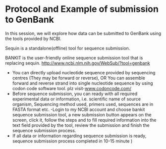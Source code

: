 # Protocol and Example of submission to GenBank

In this session, we will explore how data can be submitted to GenBank using the tools provided by NCBI. 

Sequin is a standalone(offline) tool for sequence submission.

BANKIT is the user-friendly online sequence submission tool that is replacing sequin. http://www.ncbi.nlm.nih.gov/WebSub/?tool=genbank

- You can directly upload nucleotide sequence provided by sequencing centres (They may be forward or reverse), OR You can assemble forward and reverse strand into single nucleotide sequence by using codon code software tool. plz visit-www.codoncode.com/
- Before sequence submission, you can ready with all required experimental data or information, i.e. scientific name of source organism, Sequencing method used, primers used, sequences are in FASTA format etc.
-Login to my NCBI account and choose bankit sequence submission tool, a new submission button appears on the screen, click it, follow the steps and to fill required information into the text field provided by the tool, review the submission and finish the sequence submission process.
- If all data or information regarding sequence submission is ready, sequence submission process completed in 10-15 minute )
